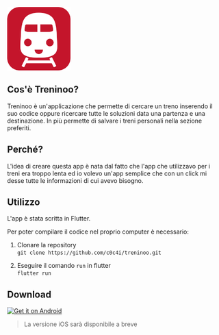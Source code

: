 <img src="assets/icon/icon.png" alt="Icon" width="148px"/>
 
## Cos'è Treninoo?

Treninoo è un'applicazione che permette di cercare un treno inserendo il suo codice oppure ricercare tutte le soluzioni data una partenza e una destinazione.
In più permette di salvare i treni personali nella sezione preferiti.

## Perché?

L'idea di creare questa app è nata dal fatto che l'app che utilizzavo per i treni era troppo lenta ed io volevo un'app semplice che con un click mi desse tutte le informazioni di cui avevo bisogno.

## Utilizzo

L'app è stata scritta in Flutter.

Per poter compilare il codice nel proprio computer è necessario:
1. Clonare la repository </br>
  `git clone https://github.com/c0c4i/treninoo.git`

2. Eseguire il comando `run` in flutter </br>
`flutter run`

## Download

[<img src="https://play.google.com/intl/en_us/badges/static/images/badges/it_badge_web_generic.png" alt="Get it on Android" height="80">](https://play.google.com/store/apps/details?id=it.samuelebesoli.treninoo)

> La versione iOS sarà disponibile a breve
